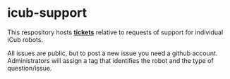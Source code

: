 # icub-support
This respository hosts [**tickets**](https://github.com/robotology/icub-support/issues) relative to requests of support for individual iCub robots.

All issues are public, but to post a new issue you need a github account. Administrators will assign a tag that identifies the robot and the type of question/issue.


